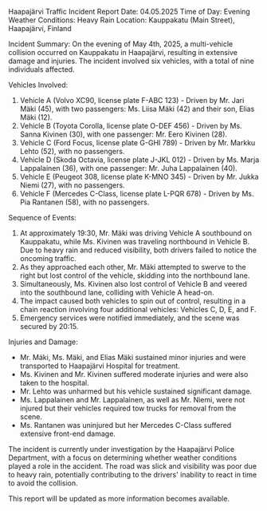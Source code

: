  Haapajärvi Traffic Incident Report
Date: 04.05.2025
Time of Day: Evening
Weather Conditions: Heavy Rain
Location: Kauppakatu (Main Street), Haapajärvi, Finland

Incident Summary:
On the evening of May 4th, 2025, a multi-vehicle collision occurred on Kauppakatu in Haapajärvi, resulting in extensive damage and injuries. The incident involved six vehicles, with a total of nine individuals affected.

Vehicles Involved:
1. Vehicle A (Volvo XC90, license plate F-ABC 123) - Driven by Mr. Jari Mäki (45), with two passengers: Ms. Liisa Mäki (42) and their son, Elias Mäki (12).
2. Vehicle B (Toyota Corolla, license plate O-DEF 456) - Driven by Ms. Sanna Kivinen (30), with one passenger: Mr. Eero Kivinen (28).
3. Vehicle C (Ford Focus, license plate G-GHI 789) - Driven by Mr. Markku Lehto (52), with no passengers.
4. Vehicle D (Skoda Octavia, license plate J-JKL 012) - Driven by Ms. Marja Lappalainen (36), with one passenger: Mr. Juha Lappalainen (40).
5. Vehicle E (Peugeot 308, license plate K-MNO 345) - Driven by Mr. Jukka Niemi (27), with no passengers.
6. Vehicle F (Mercedes C-Class, license plate L-PQR 678) - Driven by Ms. Pia Rantanen (58), with no passengers.

Sequence of Events:
1. At approximately 19:30, Mr. Mäki was driving Vehicle A southbound on Kauppakatu, while Ms. Kivinen was traveling northbound in Vehicle B. Due to heavy rain and reduced visibility, both drivers failed to notice the oncoming traffic.
2. As they approached each other, Mr. Mäki attempted to swerve to the right but lost control of the vehicle, skidding into the northbound lane.
3. Simultaneously, Ms. Kivinen also lost control of Vehicle B and veered into the southbound lane, colliding with Vehicle A head-on.
4. The impact caused both vehicles to spin out of control, resulting in a chain reaction involving four additional vehicles: Vehicles C, D, E, and F.
5. Emergency services were notified immediately, and the scene was secured by 20:15.

Injuries and Damage:
- Mr. Mäki, Ms. Mäki, and Elias Mäki sustained minor injuries and were transported to Haapajärvi Hospital for treatment.
- Ms. Kivinen and Mr. Kivinen suffered moderate injuries and were also taken to the hospital.
- Mr. Lehto was unharmed but his vehicle sustained significant damage.
- Ms. Lappalainen and Mr. Lappalainen, as well as Mr. Niemi, were not injured but their vehicles required tow trucks for removal from the scene.
- Ms. Rantanen was uninjured but her Mercedes C-Class suffered extensive front-end damage.

The incident is currently under investigation by the Haapajärvi Police Department, with a focus on determining whether weather conditions played a role in the accident. The road was slick and visibility was poor due to heavy rain, potentially contributing to the drivers' inability to react in time to avoid the collision.

This report will be updated as more information becomes available.